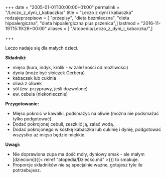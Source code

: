 +++
date = "2005-01-01T00:00:00+01:00"
permalink = "/Leczo_z_dyni_i_kabaczka/"
title = "Leczo z dyni i kabaczka"
rodzajeprzepisow = [ "przepisy", "dieta bezmleczna", "dieta hipoalergiczna", "dieta hipoalergiczna plus pszenica",]
lastmod = "2016-11-19T15:19:26+00:00"
aliases = [ "/atopedia/Leczo_z_dyni_i_kabaczka/",]

+++

Leczo nadaje się dla małych dzieci.

**Składniki:**

-   mięso (kura, indyk, królik - w zależności od możliwości)
-   dynia (może być słoiczek Gerbera)
-   kabaczek lub cukinia
-   oliwa z oliwek
-   sól (ew. przyprawy, jeśli dozwolone)
-   ew. cebula (niekoniecznie)

**Przygotowanie:**

-   Mięso pokroić w kawałki, podsmażyć na oliwie (można nie podsmażać tylko podgotować).
-   Dodać pokrojonej cebuli, zeszklić ją, zalać wodą.
-   Dodać pokrojonego w kostkę kabaczka lub cukinię i dynię, podgotować wszystko aż mięso będzie miękkie.

**Uwagi:**

-   Nie doprawiona zupa ma dość mdły, dyniowy smak - ale małym [dzieciom]({{< relref "atopedia/Dziecko.md" >}}) to smakuje.
-   Proporcje składników nie są specjalnie ważne, gotujesz tyle ile potrzebujesz.
